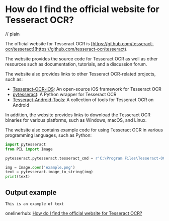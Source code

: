 # How do I find the official website for Tesseract OCR?
// plain

The official website for Tesseract OCR is [https://github.com/tesseract-ocr/tesseract](https://github.com/tesseract-ocr/tesseract).

The website provides the source code for Tesseract OCR as well as other resources such as documentation, tutorials, and a discussion forum.

The website also provides links to other Tesseract OCR-related projects, such as:

- [Tesseract-OCR-iOS](https://github.com/gali8/Tesseract-OCR-iOS): An open-source iOS framework for Tesseract OCR
- [pytesseract](https://github.com/madmaze/pytesseract): A Python wrapper for Tesseract OCR
- [Tesseract-Android-Tools](https://github.com/rmtheis/tess-two): A collection of tools for Tesseract OCR on Android

In addition, the website provides links to download the Tesseract OCR binaries for various platforms, such as Windows, macOS, and Linux.

The website also contains example code for using Tesseract OCR in various programming languages, such as Python:

```python
import pytesseract
from PIL import Image

pytesseract.pytesseract.tesseract_cmd = r'C:\Program Files\Tesseract-OCR\tesseract.exe'

img = Image.open('example.png')
text = pytesseract.image_to_string(img)
print(text)
```

## Output example

```
This is an example of text
```

onelinerhub: [How do I find the official website for Tesseract OCR?](https://onelinerhub.com/tesseract-ocr/how-do-i-find-the-official-website-for-tesseract-ocr)